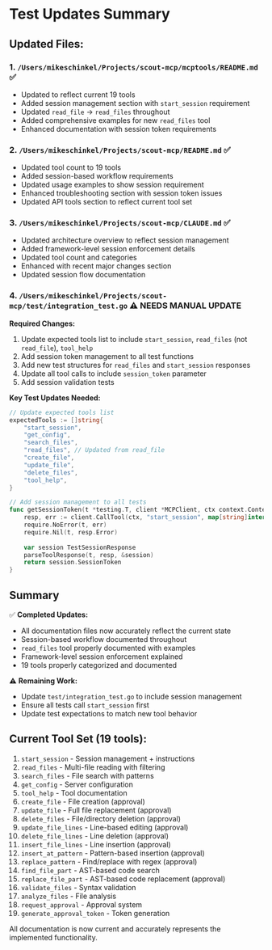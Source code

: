 # Test Updates Summary

## Updated Files:

### 1. `/Users/mikeschinkel/Projects/scout-mcp/mcptools/README.md` ✅ 
- Updated to reflect current 19 tools
- Added session management section with `start_session` requirement
- Updated `read_file` → `read_files` throughout
- Added comprehensive examples for new `read_files` tool
- Enhanced documentation with session token requirements

### 2. `/Users/mikeschinkel/Projects/scout-mcp/README.md` ✅
- Updated tool count to 19 tools
- Added session-based workflow requirements
- Updated usage examples to show session requirement
- Enhanced troubleshooting section with session token issues
- Updated API tools section to reflect current tool set

### 3. `/Users/mikeschinkel/Projects/scout-mcp/CLAUDE.md` ✅
- Updated architecture overview to reflect session management
- Added framework-level session enforcement details
- Updated tool count and categories
- Enhanced with recent major changes section
- Updated session flow documentation

### 4. `/Users/mikeschinkel/Projects/scout-mcp/test/integration_test.go` ⚠️ **NEEDS MANUAL UPDATE**

**Required Changes:**
1. Update expected tools list to include `start_session`, `read_files` (not `read_file`), `tool_help`
2. Add session token management to all test functions
3. Add new test structures for `read_files` and `start_session` responses
4. Update all tool calls to include `session_token` parameter
5. Add session validation tests

**Key Test Updates Needed:**
```go
// Update expected tools list
expectedTools := []string{
    "start_session",
    "get_config", 
    "search_files",
    "read_files", // Updated from read_file
    "create_file",
    "update_file", 
    "delete_files",
    "tool_help",
}

// Add session management to all tests
func getSessionToken(t *testing.T, client *MCPClient, ctx context.Context) string {
    resp, err := client.CallTool(ctx, "start_session", map[string]interface{}{})
    require.NoError(t, err)
    require.Nil(t, resp.Error)
    
    var session TestSessionResponse
    parseToolResponse(t, resp, &session)
    return session.SessionToken
}
```

## Summary

✅ **Completed Updates:**
- All documentation files now accurately reflect the current state
- Session-based workflow documented throughout
- `read_files` tool properly documented with examples
- Framework-level session enforcement explained
- 19 tools properly categorized and documented

⚠️ **Remaining Work:**
- Update `test/integration_test.go` to include session management
- Ensure all tests call `start_session` first
- Update test expectations to match new tool behavior

## Current Tool Set (19 tools):
1. `start_session` - Session management + instructions
2. `read_files` - Multi-file reading with filtering
3. `search_files` - File search with patterns
4. `get_config` - Server configuration
5. `tool_help` - Tool documentation
6. `create_file` - File creation (approval)
7. `update_file` - Full file replacement (approval)
8. `delete_files` - File/directory deletion (approval)
9. `update_file_lines` - Line-based editing (approval)
10. `delete_file_lines` - Line deletion (approval)
11. `insert_file_lines` - Line insertion (approval)
12. `insert_at_pattern` - Pattern-based insertion (approval)
13. `replace_pattern` - Find/replace with regex (approval)
14. `find_file_part` - AST-based code search
15. `replace_file_part` - AST-based code replacement (approval)
16. `validate_files` - Syntax validation
17. `analyze_files` - File analysis
18. `request_approval` - Approval system
19. `generate_approval_token` - Token generation

All documentation is now current and accurately represents the implemented functionality.
